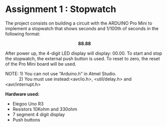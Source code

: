 Assignment 1 : Stopwatch
========================

The  project  consists  on  building  a  circuit  with  the  ARDUINO  Pro  Mini  to  implement  a stopwatch that shows seconds and 1/100th of seconds in the following format:
**<p align="center">88.88</p>**

After  power  up,  the  4-digit  LED  display  will  display:    00.00.
To  start  and  stop  the stopwatch, the external push button is used. To reset to zero, the reset of the Pro Mini board will be used.

NOTE: 1) You can not use “Arduino.h” in Atmel Studio.  
&nbsp; &nbsp; &nbsp; &nbsp; &nbsp; &nbsp;2) You must use instead:<avr/io.h>, <util/delay.h> and <avr/interrupt.h>




**Hardware used:**
- Elegoo Uno R3
- Resistors 10Kohm and 330ohm
- 7 segment 4 digit display
- Push buttons
